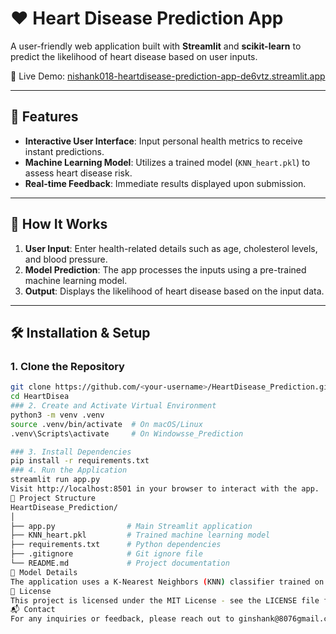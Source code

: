 # ❤️ Heart Disease Prediction App

A user-friendly web application built with **Streamlit** and **scikit-learn** to predict the likelihood of heart disease based on user inputs.

🔗 Live Demo: [nishank018-heartdisease-prediction-app-de6vtz.streamlit.app](https://nishank018-heartdisease-prediction-app-de6vtz.streamlit.app)

---

## 📌 Features

- **Interactive User Interface**: Input personal health metrics to receive instant predictions.
- **Machine Learning Model**: Utilizes a trained model (`KNN_heart.pkl`) to assess heart disease risk.
- **Real-time Feedback**: Immediate results displayed upon submission.

---

## 🧠 How It Works

1. **User Input**: Enter health-related details such as age, cholesterol levels, and blood pressure.
2. **Model Prediction**: The app processes the inputs using a pre-trained machine learning model.
3. **Output**: Displays the likelihood of heart disease based on the input data.

---

## 🛠️ Installation & Setup

### 1. Clone the Repository

```bash
git clone https://github.com/<your-username>/HeartDisease_Prediction.git
cd HeartDisea
### 2. Create and Activate Virtual Environment
python3 -m venv .venv
source .venv/bin/activate  # On macOS/Linux
.venv\Scripts\activate     # On Windowsse_Prediction

### 3. Install Dependencies
pip install -r requirements.txt
### 4. Run the Application
streamlit run app.py
Visit http://localhost:8501 in your browser to interact with the app.
📁 Project Structure
HeartDisease_Prediction/
│
├── app.py                # Main Streamlit application
├── KNN_heart.pkl         # Trained machine learning model
├── requirements.txt      # Python dependencies
├── .gitignore            # Git ignore file
└── README.md             # Project documentation
🧪 Model Details
The application uses a K-Nearest Neighbors (KNN) classifier trained on a dataset containing various health parameters. The model predicts the likelihood of heart disease based on the input features.
📄 License
This project is licensed under the MIT License - see the LICENSE file for details.
📬 Contact
For any inquiries or feedback, please reach out to ginshank@8076gmail.com.
